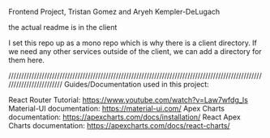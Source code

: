 Frontend Project, Tristan Gomez and Aryeh Kempler-DeLugach

the actual readme is in the client

I set this repo up as a mono repo which is why there is a client directory. If we need any other services outside of the client, we can add a directory for them here. 

////////////////////////////////////////////////////////////////////////////////////////////////////////////////////////
Guides/Documentation used in this project:

React Router Tutorial: https://www.youtube.com/watch?v=Law7wfdg_ls
Material-UI documentation: https://material-ui.com/
Apex Charts documentation: https://apexcharts.com/docs/installation/
React Apex Charts documentation: https://apexcharts.com/docs/react-charts/
